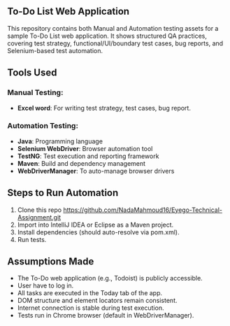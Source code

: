## To-Do List Web Application
This repository contains both Manual and Automation testing assets for a sample To-Do List web application. It shows structured QA practices, covering test strategy, functional/UI/boundary test cases, bug reports, and Selenium-based test automation.

## Tools Used

### Manual Testing:
- **Excel word**: For writing test strategy, test cases, bug report.

### Automation Testing:
- **Java**: Programming language
- **Selenium WebDriver**: Browser automation tool
- **TestNG**: Test execution and reporting framework
- **Maven**: Build and dependency management
- **WebDriverManager**: To auto-manage browser drivers

## Steps to Run Automation
1. Clone this repo https://github.com/NadaMahmoud16/Eyego-Technical-Assignment.git
2. Import into IntelliJ IDEA or Eclipse as a Maven project.
3. Install dependencies (should auto-resolve via pom.xml).
4. Run tests.

## Assumptions Made
- The To-Do web application (e.g., Todoist) is publicly accessible.
- User have to log in.
- All tasks are executed in the Today tab of the app.
- DOM structure and element locators remain consistent.
- Internet connection is stable during test execution.
- Tests run in Chrome browser (default in WebDriverManager).


